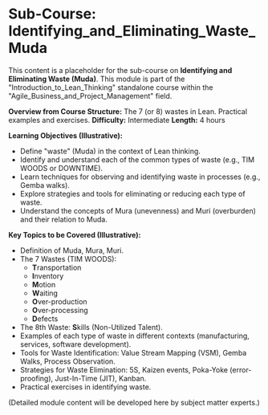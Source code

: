 
# Sub-Course: Identifying_and_Eliminating_Waste_Muda

This content is a placeholder for the sub-course on **Identifying and Eliminating Waste (Muda)**. This module is part of the "Introduction_to_Lean_Thinking" standalone course within the "Agile_Business_and_Project_Management" field.

**Overview from Course Structure:** The 7 (or 8) wastes in Lean. Practical examples and exercises.
**Difficulty:** Intermediate
**Length:** 4 hours

**Learning Objectives (Illustrative):**
*   Define "waste" (Muda) in the context of Lean thinking.
*   Identify and understand each of the common types of waste (e.g., TIM WOODS or DOWNTIME).
*   Learn techniques for observing and identifying waste in processes (e.g., Gemba walks).
*   Explore strategies and tools for eliminating or reducing each type of waste.
*   Understand the concepts of Mura (unevenness) and Muri (overburden) and their relation to Muda.

**Key Topics to be Covered (Illustrative):**
*   Definition of Muda, Mura, Muri.
*   The 7 Wastes (TIM WOODS):
    *   **T**ransportation
    *   **I**nventory
    *   **M**otion
    *   **W**aiting
    *   **O**ver-production
    *   **O**ver-processing
    *   **D**efects
*   The 8th Waste: **S**kills (Non-Utilized Talent).
*   Examples of each type of waste in different contexts (manufacturing, services, software development).
*   Tools for Waste Identification: Value Stream Mapping (VSM), Gemba Walks, Process Observation.
*   Strategies for Waste Elimination: 5S, Kaizen events, Poka-Yoke (error-proofing), Just-In-Time (JIT), Kanban.
*   Practical exercises in identifying waste.

(Detailed module content will be developed here by subject matter experts.)
